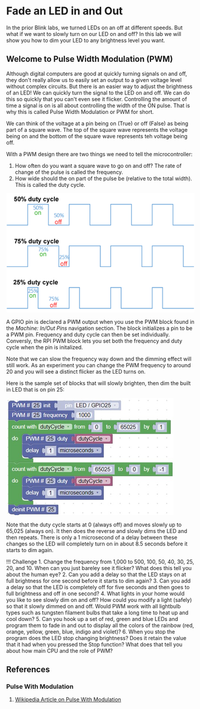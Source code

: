 # Fade an LED in and Out 

In the prior Blink labs, we turned LEDs on an off at different speeds.  But what if we want to slowly turn on our LED on and off?  In this lab we will show you how to dim your LED to any brightness level you want.

## Welcome to Pulse Width Modulation (PWM)

Although digital computers are good at quickly turning signals on and off, they don't really allow us to easily set an output to a given voltage level without complex circuits.  But there is an easier way to adjust the brightness of an LED!  We can quickly turn the signal to the LED on and off.  We can do this so quickly that you can't even see it flicker.  Controlling the amount of time a signal is on is all about controlling the width of the ON pulse.  That is why this is called Pulse Width Modulation or PWM for short.

We can think of the voltage at a pin being on (True) or off (False) as being part of a square wave.  The top of the square wave represents the voltage being on and the bottom of the square wave represents teh voltage being off.

With a PWM design there are two things we need to tell the microcontroller:

1. How often do you want a square wave to go on and off?  The rate of change of the pulse is called the frequency.
2. How wide should the on part of the pulse be (relative to the total width).  This is called the duty cycle.

![PWM Duty Cycle](../../img/pico/PWM-duty-cycle.png)

A GPIO pin is declared a PWM output when you use the PWM block found in the _Machine: In/Out Pins_ navigation section.  The block initializes a pin to be a PWM pin.  Frequency and duty cycle can then be set individually.  Conversly, the RPI PWM block lets you set both the frequency and duty cycle when the pin is initalized.

Note that we can slow the frequency way down and the dimming effect will still work.  As an experiment you can change the PWM frequency to around 20 and you will see a distinct flicker as the LED turns on.

Here is the sample set of blocks that will slowly brighten, then dim the built in LED that is on pin 25:

![PWM Blocks](../../img/pico/pwmBlocks.jpg)

Note that the duty cycle starts at 0 (always off) and moves slowly up to 65,025 (always on).  It then does the reverse and slowly dims the LED and then repeats.  There is only a 1 microsecond of a delay between these changes so the LED will completely turn on in about 8.5 seconds before it starts to dim again.

!!! Challenge
    1. Change the frequency from 1,000 to 500, 100, 50, 40, 30, 25, 20, and 10.  When can you just bareley see it flicker?  What does this tell you about the human eye?
    2. Can you add a delay so that the LED stays on at full brightness for one second before it starts to dim again?
    3. Can you add a delay so that the LED is completely off for five seconds and then goes to full brightness and off in one second?
    4. What lights in your home would you like to see slowly dim on and off?  How could you modify a light (safely) so that it slowly dimmed on and off.  Would PWM work with all lightbulb types such as tungsten filament bulbs that take a long time to heat up and cool down?
    5. Can you hook up a set of red, green and blue LEDs and program them to fade in and out to display all the colors of the rainbow (red, orange, yellow, green, blue, indigo and violet)?
    6. When you stop the program does the LED stop changing brightness?  Does it retain the value that it had when you pressed the Stop function?  What does that tell you about how main CPU and the role of PWM? 

## References

### Pulse With Modulation

1. [Wikipedia Article on Pulse With Modulation](https://en.wikipedia.org/wiki/Pulse-width_modulation)